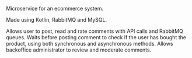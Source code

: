 Microservice for an ecommerce system.

Made using Kotlin, RabbitMQ and MySQL.

Allows user to post, read and rate comments with API calls and RabbitMQ queues. Waits before posting comment to check if the user has bought the product, using both synchronous and asynchronous methods.
Allows backoffice administrator to review and moderate comments.
